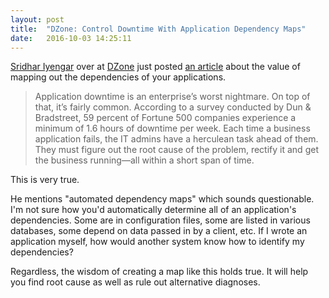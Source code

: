 ```yaml
---
layout: post
title:  "DZone: Control Downtime With Application Dependency Maps"
date:   2016-10-03 14:25:11
---
```

[Sridhar Iyengar](https://dzone.com/users/2876920/sridhar-iyengar.html) over at [DZone](https://dzone.com) just posted [an article](https://dzone.com/articles/control-downtime-with-application-dependency-maps) about the value of mapping out the dependencies of your applications.

> Application downtime is an enterprise’s worst nightmare. On top of
> that, it’s fairly common. According to a survey conducted by Dun &
> Bradstreet, 59 percent of Fortune 500 companies experience a minimum
> of 1.6 hours of downtime per week. Each time a business application
> fails, the IT admins have a herculean task ahead of them. They must
> figure out the root cause of the problem, rectify it and get the
> business running—all within a short span of time.

This is very true.

He mentions "automated dependency maps" which sounds questionable. I'm not sure how you'd automatically determine all of an application's dependencies. Some are in configuration files, some are listed in various databases, some depend on data passed in by a client, etc. If I wrote an application myself, how would another system know how to identify my dependencies?

Regardless, the wisdom of creating a map like this holds true. It will help you find root cause as well as rule out alternative diagnoses.
